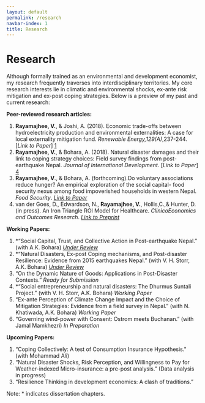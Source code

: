 ```yaml
---
layout: default
permalink: /research
navbar-index: 1
title: Research
---
```


Research
========

Although formally trained as an environmental and development economist, my research frequently traverses into interdisciplinary territories. My core research interests lie in climatic and environmental shocks, ex-ante risk mitigation and ex-post coping strategies. Below is a preview of my past and current research:

**Peer-reviewed research articles:** 

1. **Rayamajhee, V.**, & Joshi, A. (2018). Economic trade-offs between hydroelectricity production and environmental externalities: A case for local externality mitigation fund. *Renewable Energy,129(A)*,237-244. [*Link to Paper*] [1]
2. **Rayamajhee, V.**, & Bohara, A. (2018). Natural disaster damages and their link to coping strategy choices: Field survey findings from post- earthquake Nepal. *Journal of International Development*. [*Link to Paper*] [4]
3. **Rayamajhee, V**., & Bohara, A. (forthcoming).Do voluntary associations reduce hunger? An empirical exploration of the social  capital- food security nexus among food impoverished households in western Nepal. *Food Security*. [*Link to Paper*][2]
4. van der Goes, D., Edwardson, N., **Rayamajhee, V.**, Hollis,C.,& Hunter, D. (in press). An Iron Triangle ROI Model for Healthcare. *ClinicoEconomics and Outcomes Research*. [*Link to Preprint*][3]

**Working Papers:**

1. *“Social Capital, Trust, and Collective Action in Post-earthquake Nepal.” (with A.K. Bohara) [*Under Review*][5]
2. *“Natural Disasters, Ex-post Coping mechanisms, and Post-disaster Resilience: Evidence from 2015 earthquakes Nepal.” (with V. H. Storr, A.K. Bohara) [*Under Review*][6]
3. “On the Dynamic Nature of Goods: Applications in Post-Disaster Contexts.” *Ready for Submission*
4. *“Social entrepreneurship and natural disasters: The Dhurmus Suntali Project.” (with V. H. Storr, A.K. Bohara) *Working Paper*
5. “Ex-ante Perception of Climate Change Impact and the Choice of Mitigation Strategies: Evidence from a field survey in Nepal.” (with N. Khatiwada, A.K. Bohara) *Working Paper*
6. “Governing wind-power with Consent: Ostrom meets Buchanan.” (with Jamal Mamkhezri) *In Preparation*

**Upcoming Papers:**
1. “Coping Collectively: A test of Consumption Insurance Hypothesis." (with Mohammad Ali) 
2. “Natural Disaster Shocks, Risk Perception, and Willingness to Pay for Weather-indexed Micro-insurance: a pre-post analysis.” (Data analysis in progress)
3. “Resilience Thinking in development economics: A clash of traditions.”


Note: * indicates dissertation chapters.

[1]: https://doi.org/10.1016/j.renene.2018.06.009
[2]: https://doi.org/10.1007/s12571-019-00907-0
[3]: /files/Paper4.pdf
[4]: https://doi.org/10.1002/jid.3406
[5]: /files/Chapter2.pdf
[6]: /files/Chapter1.pdf

